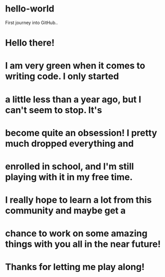 # hello-world
First journey into GitHub..
#
# Hello there!
#
# I am very green when it comes to writing code. I only started
# a little less than a year ago, but I can't seem to stop. It's
# become quite an obsession! I pretty much dropped everything and
# enrolled in school, and I'm still playing with it in my free time.
# I really hope to learn a lot from this community and maybe get a
# chance to work on some amazing things with you all in the near future!
#
# Thanks for letting me play along!
